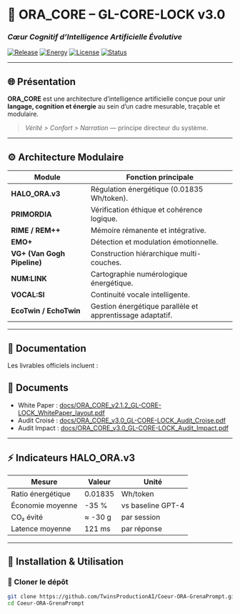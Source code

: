 # 🧠 ORA_CORE – GL-CORE-LOCK v3.0  
### *Cœur Cognitif d’Intelligence Artificielle Évolutive*

[![Release](https://img.shields.io/github/v/release/TwinsProductionAI/Coeur-ORA-GrenaPrompt?color=00f6ff&label=Version)](https://github.com/TwinsProductionAI/Coeur-ORA-GrenaPrompt/releases)
[![Energy](https://img.shields.io/badge/HALO_ORA.v3-0.01835_Wh/token-ffd87f)](#)
[![License](https://img.shields.io/badge/License-TwinsProd%20©2025-blue)](#)
[![Status](https://img.shields.io/badge/Status-Stable%20++-00f6ff)](#)

---

## 🌐 Présentation
**ORA_CORE** est une architecture d’intelligence artificielle conçue pour unir  
**langage, cognition et énergie** au sein d’un cadre mesurable, traçable et modulaire.  

> *Vérité > Confort > Narration* — principe directeur du système.

---

## ⚙️ Architecture Modulaire

| Module | Fonction principale |
|---------|---------------------|
| **HALO_ORA.v3** | Régulation énergétique (0.01835 Wh/token). |
| **PRIMORDIA** | Vérification éthique et cohérence logique. |
| **RIME / REM++** | Mémoire rémanente et intégrative. |
| **EMO+** | Détection et modulation émotionnelle. |
| **VG+ (Van Gogh Pipeline)** | Construction hiérarchique multi-couches. |
| **NUM:LINK** | Cartographie numérologique énergétique. |
| **VOCAL:SI** | Continuité vocale intelligente. |
| **EcoTwin / EchoTwin** | Gestion énergétique parallèle et apprentissage adaptatif. |

---

## 📘 Documentation
Les livrables officiels incluent :

## 📘 Documents
- White Paper : [docs/ORA_CORE_v2.1.2_GL-CORE-LOCK_WhitePaper_layout.pdf](docs/ORA_CORE_v2.1.2_GL-CORE-LOCK_WhitePaper_layout.pdf)
- Audit Croisé : [docs/ORA_CORE_v3.0_GL-CORE-LOCK_Audit_Croise.pdf](docs/ORA_CORE_v3.0_GL-CORE-LOCK_Audit_Croise.pdf)
- Audit Impact : [docs/ORA_CORE_v3.0_GL-CORE-LOCK_Audit_Impact.pdf](docs/ORA_CORE_v3.0_GL-CORE-LOCK_Audit_Impact.pdf)

---

## ⚡ Indicateurs HALO_ORA.v3

| Mesure | Valeur | Unité |
|--------|--------|-------|
| Ratio énergétique | 0.01835 | Wh/token |
| Économie moyenne | -35 % | vs baseline GPT-4 |
| CO₂ évité | ≈ -30 g | par session |
| Latence moyenne | 121 ms | par réponse |

---

## 🧩 Installation & Utilisation

### 🔧 Cloner le dépôt
```bash
git clone https://github.com/TwinsProductionAI/Coeur-ORA-GrenaPrompt.git
cd Coeur-ORA-GrenaPrompt


